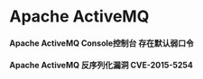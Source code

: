 # Apache ActiveMQ

#### Apache ActiveMQ Console控制台 存在默认弱口令

#### Apache ActiveMQ 反序列化漏洞 CVE-2015-5254

